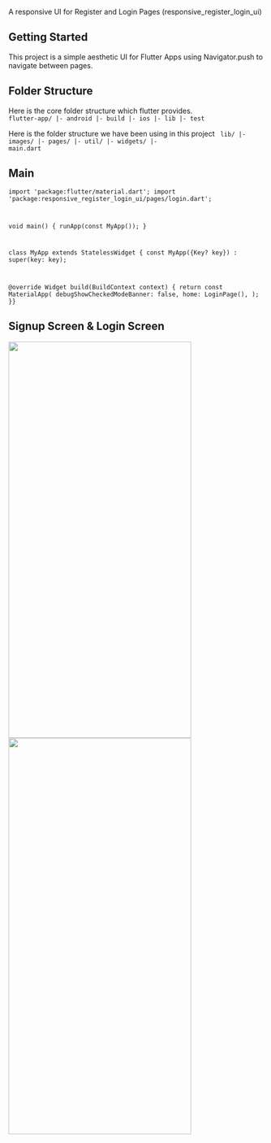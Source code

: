 A responsive UI for Register and Login Pages (responsive_register_login_ui)

## Getting Started
This project is a simple aesthetic UI for Flutter Apps using Navigator.push to navigate between pages.

## Folder Structure
Here is the core folder structure which flutter provides.
<code>
flutter-app/
 |- android
 |- build
 |- ios
 |- lib
 |- test
 </code>

Here is the folder structure we have been using in this project
<code> 
lib/
|- images/
|- pages/
|- util/
|- widgets/
|- main.dart</code>

## Main
<code>import 'package:flutter/material.dart';
import 'package:responsive_register_login_ui/pages/login.dart';

void main() {
  runApp(const MyApp());
}

class MyApp extends StatelessWidget {
  const MyApp({Key? key}) : super(key: key);

  @override
  Widget build(BuildContext context) {
    return const MaterialApp(
      debugShowCheckedModeBanner: false,
      home: LoginPage(),
    ); }}</code>

## Signup Screen & Login Screen
<img src="https://user-images.githubusercontent.com/120676400/209547733-8ec98228-5353-48ee-b747-19b354cafdc6.png" width="360" height="780"> <img src="https://user-images.githubusercontent.com/120676400/209547795-787b031f-e8a7-471a-b71a-dbf14b043e34.png" width="360" height="780">
